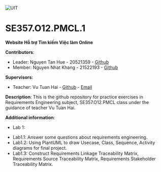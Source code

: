 ![UIT](https://img.shields.io/badge/from-UIT%20VNUHCM-blue?style=for-the-badge&link=https%3A%2F%2Fwww.uit.edu.vn%2F)

# SE357.O12.PMCL.1
**Website Hỗ trợ Tìm kiếm Việc làm Online**

**Contributors**:

- Leader: Nguyen Tan Hue - 20521359 - [Github](https://github.com/nguyentanhueqn123)
- Member: Nguyen Nhat Khang - 21522193 - [Github](https://github.com/khangnguyen48) 

**Supervisors**:

- Teacher: Vu Tuan Hai - [Github](https://github.com/vutuanhai237) - [Email](haivt@uit.edu.vn)

**Description**: This is the github repository for practice exercises in Requirements Engineering subject, SE357.O12.PMCL class under the guidance of teacher Vu Tuan Hai.

**Additional information**:
* Lab 1:
- Lab1.1: Answer some questions about requirements engineering.
- Lab1.2: Using PlantUML to draw Usecase, Class, Sequence, Activity diagrams for final project.
- Lab1.3: Construct Requirements Linkage Traceability Matrix, Requirements Source Traceability Matrix, Requirements Stakeholder Traceability Matrix.

